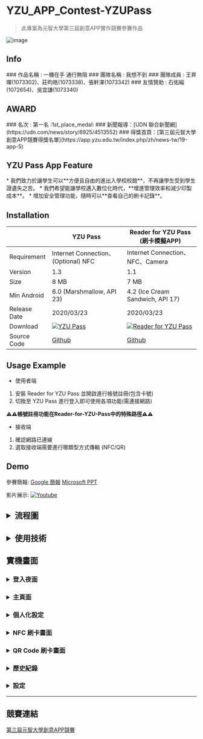 # YZU_APP_Contest-YZUPass

> 此專案為元智大學第三屆創意APP實作競賽參賽作品

![image](https://github.com/axuy312/YZU_APP_Contest-YZUPass/blob/master/Description/App%E5%89%B5%E6%84%8F%E7%AB%B6%E8%B3%BD%E5%B0%81%E9%9D%A216-9.png)


<h2> Info </h2>
### 作品名稱 : 一機在手 通行無阻
### 團隊名稱 : 我想不到
### 團隊成員 : 王昇暉(1073302)、莊昀皓(1073338)、張軒澤(1073342)
### 友情贊助 : 石佑綸(1072654)、吳宜謙(1073340)

<h2> AWARD </h2>
### 名次 : 第一名 :1st_place_medal:
### 新聞報導：[UDN 聯合新聞網](https://udn.com/news/story/6925/4513552)
### 得獎首頁：[第三屆元智大學創意APP競賽得獎名單](https://app.yzu.edu.tw/index.php/zh/news-tw/19-app-5)


<h2> YZU Pass App Feature </h2>
* 我們致力於讓學生可以**方便且自由的進出入學校校館**，不再讓學生受到學生證遺失之苦。
* 我們希望能讓學校邁入數位化時代，**增進管理效率和減少印製成本**。
* 增加安全管理功能，隨時可以**查看自己的刷卡記錄**。


## Installation
 
|   | YZU Pass | Reader for YZU Pass (刷卡模擬APP) |
| ------------- | ------------- | ------------ |
| Requirement | Internet Connection、(Optional) NFC | Internet Connection、NFC、Camera |
| Version | 1.3  | 1.1 |
| Size | 8 MB | 7 MB |
| Min Android | 6.0 (Marshmallow, API 23) | 4.2 (Ice Cream Sandwich, API 17) |
| Release Date | 2020/03/23  | 2020/03/23 |
| Download | [![YZU Pass](https://www.gstatic.com/devrel-devsite/prod/v36e9b4a2fdc696650f09851e8c880b958655492821ded3455f80aaef87b6b52b/firebase/images/lockup.png)](https://firebasestorage.googleapis.com/v0/b/app-contest-edd41.appspot.com/o/App%20download%2FYZU%20Pass%201.3.apk?alt=media&token=9ea21398-4c4e-4c31-a691-1f3cbb4f6ca3) | [![Reader for YZU Pass](https://www.gstatic.com/devrel-devsite/prod/v36e9b4a2fdc696650f09851e8c880b958655492821ded3455f80aaef87b6b52b/firebase/images/lockup.png)](https://firebasestorage.googleapis.com/v0/b/app-contest-edd41.appspot.com/o/App%20download%2FReader%20For%20YZU%20Pass%201.1.apk?alt=media&token=2f8af8e0-26e5-49c6-a9cf-365fc234fc3d) |
| Source Code | [Github](https://github.com/axuy312/YZU_APP_Contest-YZUPass) | [Github](https://github.com/axuy312/YZU_APP_Contest-Reader-for-YZU-Pass) |


<h2> Usage Example </h2>

- 使用者端
1. 安裝 Reader for YZU Pass 並開啟進行帳號註冊(包含卡號)
2. 切換至 YZU Pass 進行登入即可使用各項功能(需連接網路)

**:warning::warning:帳號註冊功能在Reader-for-YZU-Pass中的特殊路徑:warning::warning:**

- 接收端
1. 確認網路已連線
2. 選取接收端需要進行哪類型方式傳輸 (NFC/QR)



<h2> Demo </h2>
  
參賽簡報: 
[Google 簡報](https://docs.google.com/presentation/d/1dx3Vl-UNtdz96UgmfWYwQVplkkuLzVIopcWAjHmPwo8/edit?usp=sharing)
[Microsoft PPT](https://1drv.ms/p/s!AnrsHqvXL52YgvgxXCSO4npLh_UXXQ?e=RO9aZY)

影片展示:
[![Youtube](https://github.com/axuy312/YZU_APP_Contest-YZUPass/blob/master/Description/Youtube%20Pic2.png)](https://www.youtube.com/watch?v=p2P05yQpCD0)


<h2><details>
 <summary>流程圖</summary>
    <img src="https://github.com/axuy312/YZU_APP_Contest-YZUPass/blob/master/Description/App%E7%AB%B6%E8%B3%BD%E6%B5%81%E7%A8%8B%E5%9C%96%E5%8E%BB%E8%83%8C.png" />
 </details></h2>
 
<h2><details>
 <summary>使用技術</summary>
    <img src="https://github.com/axuy312/YZU_APP_Contest-YZUPass/blob/master/Description/Firebase.JPG" />
    <img src="https://github.com/axuy312/YZU_APP_Contest-YZUPass/blob/master/Description/Android%20Studio.JPG" />
    <img src="https://github.com/axuy312/YZU_APP_Contest-YZUPass/blob/master/Description/Mobile%20Vision.JPG" />
</details></h2>

<h2> 實機畫面 </h2>
<h3><details>
 <summary>登入夜面</summary>
    <img src="https://github.com/axuy312/YZU_APP_Contest-YZUPass/blob/master/Description/login.jpg" />  
</details></h3>
<h3><details>
 <summary>主頁面</summary>
    <img src="https://github.com/axuy312/YZU_APP_Contest-YZUPass/blob/master/Description/Home.png" />  
</details></h3>
<h3><details>
 <summary>個人化設定</summary>
    <img src="https://github.com/axuy312/YZU_APP_Contest-YZUPass/blob/master/Description/edit.png" />  
</details></h3>
<h3><details>
 <summary>NFC 刷卡畫面</summary>
    <img src="https://github.com/axuy312/YZU_APP_Contest-YZUPass/blob/master/Description/NFC.jpg" />  
</details></h3>
<h3><details>
 <summary>QR Code 刷卡畫面</summary>
    <img src="https://github.com/axuy312/YZU_APP_Contest-YZUPass/blob/master/Description/qr.jpg" />  
</details></h3>
<h3><details>
 <summary>歷史紀錄</summary>
    <img src="https://github.com/axuy312/YZU_APP_Contest-YZUPass/blob/master/Description/history.png" />  
</details></h3>
<h3><details>
 <summary>設定</summary>
    <img src="https://github.com/axuy312/YZU_APP_Contest-YZUPass/blob/master/Description/setting.png" />  
</details></h3>

---------

<h2> 競賽連結 </h2>

[第三屆元智大學創意APP競賽](https://app.yzu.edu.tw/index.php/zh/)
